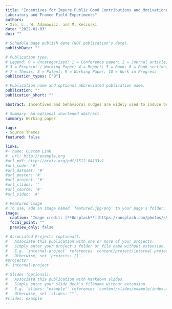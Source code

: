 ```yaml
---
title: "Incentives for Impure Public Good Contributions and Motivational Crowding: Evidence from
Laboratory and Framed Field Experiments" 
authors:
- Xie, L., W. Adamowicz, and M. Kecinski
date: "2022-01-03"
doi: ""

# Schedule page publish date (NOT publication's date).
publishDate: ""

# Publication type.
# Legend: 0 = Uncategorized; 1 = Conference paper; 2 = Journal article;
# 3 = Preprint / Working Paper; 4 = Report; 5 = Book; 6 = Book section;
# 7 = Thesis; 8 = Patent; 9 = Working Paper; 10 = Work in Progress
publication_types: ["9"]

# Publication name and optional abbreviated publication name.
publication: ""
publication_short: ""

abstract: Incentives and behavioral nudges are widely used to induce beneficial behavior. When these incentives are used in specific contexts such as environmental conservation, individual knowledge, experience, and attitudes can lead to motivational crowding and may limit the efficacy of incentives. We use theory and experimental methods to compare how incentives and information affect behavior for highly specialized target groups and non-specialized audiences. Specifically, we use a multiple threshold public goods game to examine the effectiveness of policy instruments designed to curb a wildlife disease. Controlled laboratory and framed field experiments were conducted with students and recreational hunters. We find that pro-social information results in desirable outcomes for both groups. However, hunters and students respond differently to fixed and lottery monetary rewards as well as the removal of incentives. This research advances knowledge on how nudges and incentives can lead to motivational crowding and provides meaningful policy implications for wildlife management.

# Summary. An optional shortened abstract.
summary: Working paper

tags:
- Source Themes
featured: false

links:
#- name: Custom Link
#  url: http://example.org
#url_pdf: http://arxiv.org/pdf/1512.04133v1
#url_code: '#'
#url_dataset: '#'
#url_poster: '#'
#url_project: '#'
#url_slides: ''
#url_source: '#'
#url_video: '#'

# Featured image
# To use, add an image named `featured.jpg/png` to your page's folder. 
image:
  caption: 'Image credit: [**Unsplash**](https://unsplash.com/photos/s9CC2SKySJM)'
  focal_point: ""
  preview_only: false

# Associated Projects (optional).
#   Associate this publication with one or more of your projects.
#   Simply enter your project's folder or file name without extension.
#   E.g. `internal-project` references `content/project/internal-project/index.md`.
#   Otherwise, set `projects: []`.
#projects:
#- internal-project

# Slides (optional).
#   Associate this publication with Markdown slides.
#   Simply enter your slide deck's filename without extension.
#   E.g. `slides: "example"` references `content/slides/example/index.md`.
#   Otherwise, set `slides: ""`.
#slides: example
---
```


